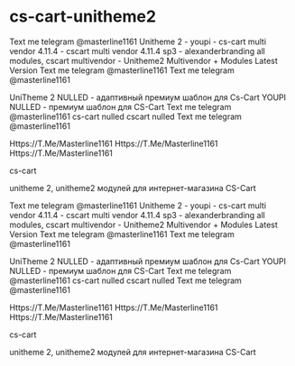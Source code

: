 # cs-cart-unitheme2
Text me telegram @masterline1161
Unitheme 2 - youpi - cs-cart multi vendor 4.11.4 - cscart multi vendor 4.11.4 sp3 - alexanderbranding all modules, cscart multivendor - Unitheme2 Multivendor + Modules Latest Version  Text me telegram @masterline1161
Text me telegram @masterline1161

UniTheme 2 NULLED - адаптивный премиум шаблон для Cs-Cart
YOUPI NULLED - премиум шаблон для CS-Cart
Text me telegram @masterline1161
cs-cart nulled
cscart nulled 
Text me telegram @masterline1161

Https://T.Me/Masterline1161
Https://T.Me/Masterline1161
Https://T.Me/Masterline1161


cs-cart 

unitheme 2, unitheme2 
модулей для интернет-магазина CS-Cart

Text me telegram @masterline1161
Unitheme 2 - youpi - cs-cart multi vendor 4.11.4 - cscart multi vendor 4.11.4 sp3 - alexanderbranding all modules, cscart multivendor - Unitheme2 Multivendor + Modules Latest Version  Text me telegram @masterline1161
Text me telegram @masterline1161

UniTheme 2 NULLED - адаптивный премиум шаблон для Cs-Cart
YOUPI NULLED - премиум шаблон для CS-Cart
Text me telegram @masterline1161
cs-cart nulled
cscart nulled 
Text me telegram @masterline1161

Https://T.Me/Masterline1161
Https://T.Me/Masterline1161
Https://T.Me/Masterline1161


cs-cart 

unitheme 2, unitheme2 
модулей для интернет-магазина CS-Cart
